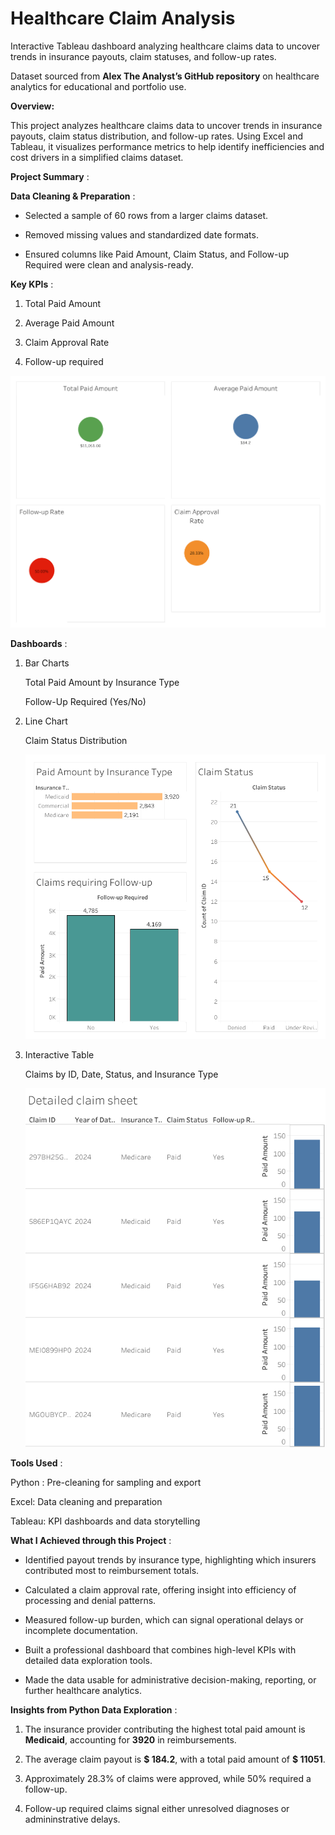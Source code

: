# Healthcare Claim Analysis
Interactive Tableau dashboard analyzing healthcare claims data to uncover trends in insurance payouts, claim statuses, and follow-up rates.

Dataset sourced from **Alex The Analyst’s GitHub repository** on healthcare analytics for educational and portfolio use.

**Overview:**

This project analyzes healthcare claims data to uncover trends in insurance payouts, claim status distribution, and follow-up rates. Using Excel and Tableau, it visualizes performance metrics to help identify inefficiencies and cost drivers in a simplified claims dataset.

**Project Summary** :

**Data Cleaning & Preparation** : 

- Selected a sample of 60 rows from a larger claims dataset.

- Removed missing values and standardized date formats.

- Ensured columns like Paid Amount, Claim Status, and Follow-up Required were clean and analysis-ready.

**Key KPIs** :

1. Total Paid Amount

2. Average Paid Amount

3. Claim Approval Rate

4. Follow-up required

![Alt Text](Dashboard%202.png)

**Dashboards** :

1. Bar Charts
 
   Total Paid Amount by Insurance Type
   
   Follow-Up Required (Yes/No)

2. Line Chart

   Claim Status Distribution

   ![Alt Text](Dashboard1.png)

4. Interactive Table

   Claims by ID, Date, Status, and Insurance Type

   ![Alt Text](Sheet%205.png)

**Tools Used** :

Python : Pre-cleaning for sampling and export

Excel: Data cleaning and preparation

Tableau: KPI dashboards and data storytelling

**What I Achieved through this Project** :

- Identified payout trends by insurance type, highlighting which insurers contributed most to reimbursement totals.

- Calculated a claim approval rate, offering insight into efficiency of processing and denial patterns.

- Measured follow-up burden, which can signal operational delays or incomplete documentation.

- Built a professional dashboard that combines high-level KPIs with detailed data exploration tools.

- Made the data usable for administrative decision-making, reporting, or further healthcare analytics.

**Insights from Python Data Exploration** :

1. The insurance provider contributing the highest total paid amount is **Medicaid**, accounting for **3920** in reimbursements.

2. The average claim payout is **$ 184.2**, with a total paid amount of **$ 11051**.

3. Approximately 28.3% of claims were approved, while 50% required a follow-up.

4. Follow-up required claims signal either unresolved diagnoses or admininstrative delays.
